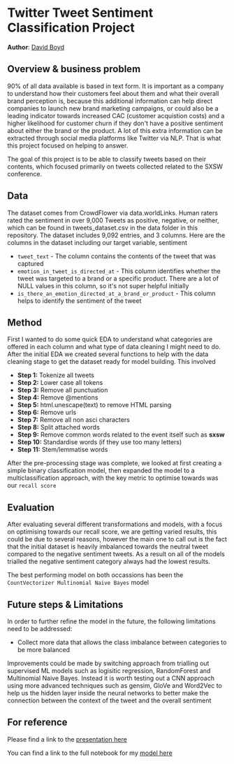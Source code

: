 # Twitter Tweet Sentiment Classification Project

**Author**: [David Boyd](mailto:dboyd580@gmail.com)


## Overview & business problem


90% of all data available is based in text form. It is important as a company to understand how their customers feel about them and what their overall brand perception is, because this additional information can help direct companies to launch new brand marketing campaigns, or could also be a leading indicator towards increased CAC (customer acquistion costs) and a higher likelihood for customer churn if they don't have a positive sentiment about either the brand or the product. A lot of this extra information can be extracted through social media platforms like Twitter via NLP. That is what this project focused on helping to answer.

The goal of this project is to be able to classify tweets based on their contents, which focused primarily on tweets collected related to the SXSW conference.


## Data

The dataset comes from CrowdFlower via data.worldLinks. Human raters rated the sentiment in over 9,000 Tweets as positive, negative, or neither, which can be found in tweets_dataset.csv in the data folder in this repository. The dataset includes 9,092 entries, and 3 columns. Here are the columns in the dataset including our target variable, sentiment

* `tweet_text` - The column contains the contents of the tweet that was captured
* `emotion_in_tweet_is_directed_at` - This column identifies whether the tweet was targeted to a brand or a specific product. There are a lot of NULL values in this column, so it's not super helpful initially
* `is_there_an_emotion_directed_at_a_brand_or_product` - This column helps to identify the sentiment of the tweet

## Method

First I wanted to do some quick EDA to understand what categories are offered in each column and what type of data cleaning I might need to do. After the initial EDA we created several functions to help with the data cleaning stage to get the dataset ready for model building. This involved 

- **Step 1:** Tokenize all tweets
- **Step 2:** Lower case  all tokens
- **Step 3:** Remove all punctuation
- **Step 4:** Remove @mentions
- **Step 5:** html.unescape(text) to remove HTML parsing
- **Step 6:** Remove urls
- **Step 7:** Remove all non asci characters
- **Step 8:** Split attached words
- **Step 9:** Remove common words related to the event itself such as **sxsw**
- **Step 10:** Standardise words (if they use too many letters)
- **Step 11:** Stem/lemmatise words

After the pre-processing stage was complete, we looked at first creating a simple binary classification model, then expanded the model to a multiclassification approach, with the key metric to optimise towards was our `recall score`

## Evaluation

After evaluating several different transformations and models, with a focus on optimising towards our recall score, we are getting varied results, this could be due to several reasons, however the main one to call out is the fact that the initial dataset is heavily imbalanced towards the neutral tweet compared to the negative sentiment tweets. As a result on all of the models trialled the negative sentiment category always had the lowest results. 



The best performing model on both occassions has been the `CountVectorizer Multinomial Naive Bayes` model


## Future steps & Limitations

In order to further refine the model in the future, the following limitations need to be addressed:

- Collect more data that allows the class imbalance between categories to be more balanced

Improvements could be made by switching approach from trialling out supervised ML models such as logisitic regression, RandomForest and Multinomial Naive Bayes. Instead it is worth testing out a CNN approach using more advanced techniques such as gensim, GloVe and Word2Vec to help us the hidden layer inside the neural networks to better make the connection between the context of the tweet and the overall sentiment


## For reference
Please find a link to the [presentation here]()

You can find a link to the full notebook for my [model here]()
